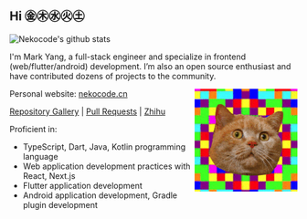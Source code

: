 ## Hi ㊎㊍㊌㊋㊏

![Nekocode's github stats](https://github-readme-stats.vercel.app/api?username=nekocode&show_icons=true&theme=dracula&hide_rank=true)

I'm Mark Yang, a full-stack engineer and specialize in frontend (web/flutter/android) development. I’m also an open source enthusiast and have contributed dozens of projects to the community.

<img align="right" alt="wired cat" src="img/avatar.gif" height="180" />

Personal website: [nekocode.cn](https://nekocode.cn)

[Repository Gallery](https://nekocode.github.io/neko-gallery/) | [Pull Requests](https://github.com/pulls?q=is%3Apr+author%3Anekocode+archived%3Afalse+is%3Amerged+-user%3Anekocode) | [Zhihu](https://www.zhihu.com/people/nekocode)



Proficient in:

- TypeScript, Dart, Java, Kotlin programming language
- Web application development practices with React, Next.js
- Flutter application development
- Android application development, Gradle plugin development


